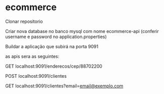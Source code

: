 # ecommerce

Clonar repositorio

Criar nova database no banco mysql com nome ecommerce-api (conferir username e password no application.properties)

Buildar a aplicação que subirá na porta 9091

as apis sera as seguintes:

GET
localhost:9091/enderecos/cep/88702200

POST
localhost:9091/clientes

GET
localhost:9091/clientes?email=email@exemplo.com
